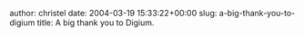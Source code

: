 author: christel
date: 2004-03-19 15:33:22+00:00
slug: a-big-thank-you-to-digium
title: A big thank you to Digium.
